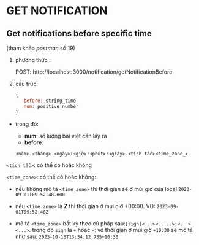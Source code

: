 # GET NOTIFICATION

## Get notifications before specific time
(tham khảo *postman* số 19)
1. phương thức :

   POST: http://localhost:3000/notification/getNotificationBefore

2. cấu trúc:
   ```javascript
   {
      before: string_time
      num: positive_number
   }
   ```
- trong đó:
  - **num**: số lượng bài viết cần lấy ra
  - **before**: 


  `<năm>-<tháng>-<ngày>T<giờ>:<phút>:<giây>.<tích tắc><time_zone_>`

`<tích tắc>`: có thể có hoăc không

`<time_zone>`: có thể có hoăc không:
  + nếu không mô tả `<time_zone>` thì thời gian sẽ ở múi giờ của local
  `2023-09-01T09:52:48.000`

  + nếu `<time_zone>` là **Z** thì thời gian ở múi giờ +00:00. VD:
  `2023-09-01T09:52:48Z`

  + mô tả `<time_zone>` bất kỳ theo cú pháp sau:`[sign]<...><.....>:<...><...>`. trong đó `sign` là `+` hoặc `-`: vd thời gian ở múi giờ `+10:30` sẽ mô tả như sau:
  `2023-10-16T13:34:12.735+10:30`
  
  